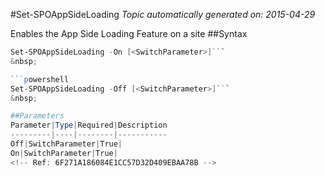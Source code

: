 #Set-SPOAppSideLoading
*Topic automatically generated on: 2015-04-29*

Enables the App Side Loading Feature on a site
##Syntax
```powershell
Set-SPOAppSideLoading -On [<SwitchParameter>]```
&nbsp;

```powershell
Set-SPOAppSideLoading -Off [<SwitchParameter>]```
&nbsp;

##Parameters
Parameter|Type|Required|Description
---------|----|--------|-----------
Off|SwitchParameter|True|
On|SwitchParameter|True|
<!-- Ref: 6F271A186084E1CC57D32D409EBAA78B -->